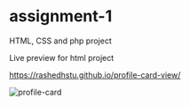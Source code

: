 # assignment-1
HTML, CSS and php project

Live preview for html project

https://rashedhstu.github.io/profile-card-view/

![profile-card](https://github.com/rashedjst/assignment-1/assets/174332729/ea1107d9-be7b-46c8-8ffd-be3df38e5641)

